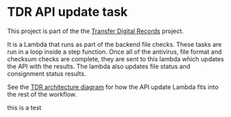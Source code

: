 # TDR API update task

This project is part of the the [Transfer Digital Records] project.

It is a Lambda that runs as part of the backend file checks. These tasks are run in a loop inside a step function.
Once all of the antivirus, file format and checksum checks are complete, they are sent to this lambda which updates the API with the results.
The lambda also updates file status and consignment status results.

See the [TDR architecture diagram] for how the API update Lambda fits into the rest of the workflow.

[Transfer Digital Records]: https://github.com/nationalarchives/tdr-dev-documentation/
[TDR architecture diagram]: https://github.com/nationalarchives/tdr-dev-documentation/blob/master/beta-architecture/beta-architecture.md


this is a test
